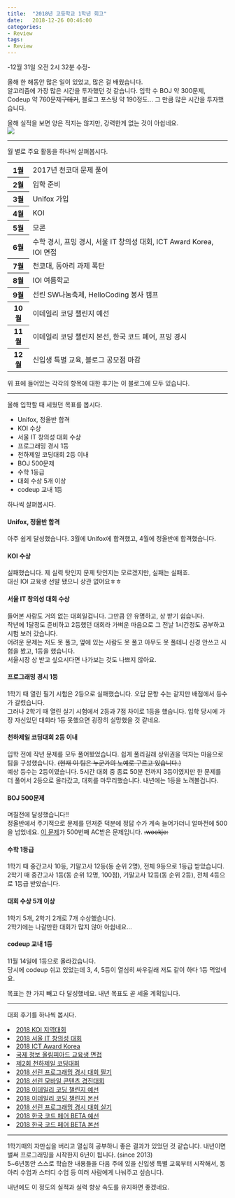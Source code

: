 ```yaml
---
title:  "2018년 고등학교 1학년 회고"
date:   2018-12-26 00:46:00
categories:
- Review
tags:
- Review
---
```


-12월 31일 오전 2시 32분 수정-

올해 한 해동안 많은 일이 있었고, 많은 걸 배웠습니다.<br>
알고리즘에 가장 많은 시간을 투자했던 것 같습니다. 입학 수 BOJ 약 300문제, Codeup 약 760문제<s>구데기</s>, 블로그 포스팅 약 190정도... 그 만큼 많은 시간을 투자했습니다.<br>

올해 실적을 보면 양은 적지는 않지만, 강력한게 없는 것이 아쉽네요.<br>
<img src = "https://i.imgur.com/mtqhFRt.png"><br>

<hr>

월 별로 주요 활동을 하나씩 살펴봅시다.<br>

<table>
  <tr> <th>1월</th> <td>2017년 천코대 문제 풀이</td> </tr>
  <tr> <th>2월</th> <td>입학 준비</td> </tr>
  <tr> <th>3월</th> <td>Unifox 가입</td> </tr>
  <tr> <th>4월</th> <td>KOI</td> </tr>
  <tr> <th>5월</th> <td>모콘</td> </tr>
  <tr> <th>6월</th> <td>수학 경시, 프밍 경시, 서울 IT 창의성 대회, ICT Award Korea, IOI 면접</td> </tr>
  <tr> <th>7월</th> <td>천코대, 동아리 과제 폭탄</td> </tr>
  <tr> <th>8월</th> <td>IOI 여름학교</td> </tr>
  <tr> <th>9월</th> <td>선린 SW나눔축제, HelloCoding 봉사 캠프</td> </tr>
  <tr> <th>10월</th> <td>이데일리 코딩 챌린지 예선</td> </tr>
  <tr> <th>11월</th> <td>이데일리 코딩 챌린지 본선, 한국 코드 페어, 프밍 경시</td> </tr>
  <tr> <th>12월</th> <td>신입생 특별 교육, 블로그 공모점 마감</td> </tr>
</table>

위 표에 들어있는 각각의 항목에 대한 후기는 이 블로그에 모두 있습니다.

<hr>

올해 입학할 때 세웠던 목표를 봅시다.
* Unifox, 정올반 합격
* KOI 수상
* 서울 IT 창의성 대회 수상
* 프로그래밍 경시 1등
* 천하제일 코딩대회 2등 이내
* BOJ 500문제
* 수학 1등급
* 대회 수상 5개 이상
* codeup 교내 1등

하나씩 살펴봅시다.

#### Unifox, 정올반 합격
아주 쉽게 달성했습니다. 3월에 Unifox에 합격했고, 4월에 정올반에 합격했습니다.<br>

#### KOI 수상
실패했습니다. 제 실력 탓인지 문제 탓인지는 모르겠지만, 실패는 실패죠.<br>
대신 IOI 교육생 선발 됐으니 상관 없어요ㅎㅎ

#### 서울 IT 창의성 대회 수상
들어본 사람도 거의 없는 대회일겁니다. 그만큼 안 유명하고, 상 받기 쉽습니다.<br>
작년에 1달정도 준비하고 2등했던 대회라 가벼운 마음으로 그 전날 1시간정도 공부하고 시험 보러 갔습니다.<br>
어려운 문제는 저도 못 풀고, 옆에 있는 사람도 못 풀고 아무도 못 풀테니 신경 안쓰고 시험을 봤고, 1등을 했습니다.<br>
서울시장 상 받고 싶으시다면 나가보는 것도 나쁘지 않아요.

#### 프로그래밍 경시 1등
1학기 때 열린 필기 시험은 2등으로 실패했습니다. 오답 문항 수는 같지만 배점에서 등수가 갈렸습니다.<br>
그러나 2학기 때 열린 실기 시험에서 2등과 7점 차이로 1등을 했습니다. 입학 당시에 가장 자신있던 대회라 1등 못했으면 굉장히 실망했을 것 같네요.

#### 천하제일 코딩대회 2등 이내
입학 전에 작년 문제를 모두 풀어봤었습니다. 쉽게 풀리길래 상위권을 먹자는 마음으로 팀을 구성했습니다. <s>(현재 이 팀은 누군가의 노예로 구르고 있습니다.)</s><br>
예상 등수는 2등이였습니다. 5시간 대회 중 종료 50분 전까지 3등이였지만 한 문제를 더 풀어서 2등으로 올라갔고, 대회를 마무리했습니다. 내년에는 1등을 노려볼겁니다.

#### BOJ 500문제
며칠전에 달성했습니다!!<br>
정올반에서 주기적으로 문제를 던져준 덕분에 정답 수가 계속 늘어가더니 얼마전에 500을 넘었네요. <a href = "https://www.acmicpc.net/problem/15925">이 문제</a>가 500번째 AC받은 문제입니다. <s>:wookje:</s>

#### 수학 1등급
1학기 때 중간고사 10등, 기말고사 12등(동 순위 2명), 전체 9등으로 1등급 받았습니다.<br>
2학기 때 중간고사 1등(동 순위 12명, 100점), 기말고사 12등(동 순위 2등), 전체 4등으로 1등급 받았습니다.

#### 대회 수상 5개 이상
1학기 5개, 2학기 2개로 7개 수상했습니다.<br>
2학기에는 나갈만한 대회가 많지 않아 아쉽네요...

#### codeup 교내 1등
11월 14일에 1등으로 올라갔습니다.<br>
당시에 codeup 쉬고 있었는데 3, 4, 5등이 열심히 싸우길래 저도 같이 하다 1등 먹었네요.

목표는 한 가지 빼고 다 달성했네요. 내년 목표도 곧 세울 계획입니다.

<hr>

대회 후기를 하나씩 봅시다.<br>
<li><a href = "https://justicehui.github.io/review/2018/04/15/Koi18Review/">2018 KOI 지역대회</a></li>
<li><a href = "https://justicehui.github.io/2018/06/03/SeoulITReview/">2018 서울 IT 창의성 대회</a></li>
<li><a href = "https://justicehui.github.io/review/2018/06/11/ICTAwardKoreaReview/">2018 ICT Award Korea</a></li>
<li><a href = "https://justicehui.github.io/review/2018/06/14/IOIReview/">국제 정보 올림피아드 교육생 면접</a></li>
<li><a href="https://justicehui.github.io/review/2018/07/20/cze/">제2회 천하제일 코딩대회</a></li>
<li><a href="https://justicehui.github.io/review/2018/07/20/ProgrammingContest1/">2018 선린 프로그래밍 경시 대회 필기</a></li>
<li><a href="https://justicehui.github.io/review/2018/07/20/2018MoCon/">2018 선린 모바일 콘텐츠 경진대회</a></li>
<li><a href = "https://justicehui.github.io/review/2018/10/29/edaily1/">2018 이데일리 코딩 챌린지 예선</a></li>
<li><a href = "https://justicehui.github.io/review/2018/11/04/edaily2/">2018 이데일리 코딩 챌린지 본선</a></li>
<li><a href = "https://justicehui.github.io/review/2018/11/19/ProgrammingContest2/">2018 선린 프로그래밍 경시 대회 실기</a></li>
<li><a href = "https://justicehui.github.io/review/2018/11/20/2018CodePair1/">2018 한국 코드 페어 BETA 예선</a></li>
<li><a href = "https://justicehui.github.io/review/2018/11/24/2018CodePair2/">2018 한국 코드 페어 BETA 본선</a></li>

<hr>

1학기때의 자만심을 버리고 열심히 공부하니 좋은 결과가 있었던 것 같습니다. 내년이면 벌써 프로그래밍을 시작한지 6년이 됩니다. (since 2013)<br>
5~6년동안 스스로 학습한 내용들을 다음 주에 있을 신입생 특별 교육부터 시작해서, 동아리 수업과 스터디 수업 등 여러 사람에게 나눠주고 싶습니다.

내년에도 이 정도의 실적과 실력 향상 속도를 유지하면 좋겠네요.
